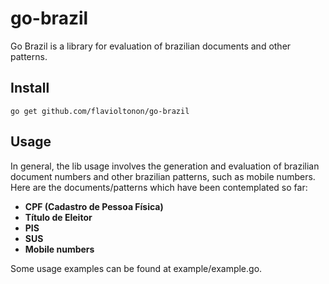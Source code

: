 # go-brazil

Go Brazil is a library for evaluation of brazilian documents and other patterns.

 ## Install
 
 ```
 go get github.com/flavioltonon/go-brazil
 ```
 
## Usage

In general, the lib usage involves the generation and evaluation of brazilian document numbers and other brazilian patterns, such as mobile numbers.
Here are the documents/patterns which have been contemplated so far:

- **CPF (Cadastro de Pessoa Física)**
- **Título de Eleitor**
- **PIS**
- **SUS**
- **Mobile numbers**

 Some usage examples can be found at example/example.go.
